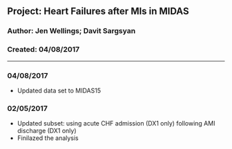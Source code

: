 ##  Project: Heart Failures after MIs in MIDAS       
### Author: Jen Wellings; Davit Sargsyan   
### Created: 04/08/2017   

---
### 04/08/2017 
* Updated data set to MIDAS15

### 02/05/2017
* Updated subset: using acute CHF admission (DX1 only) following AMI discharge (DX1 only)
* Finilazed the analysis